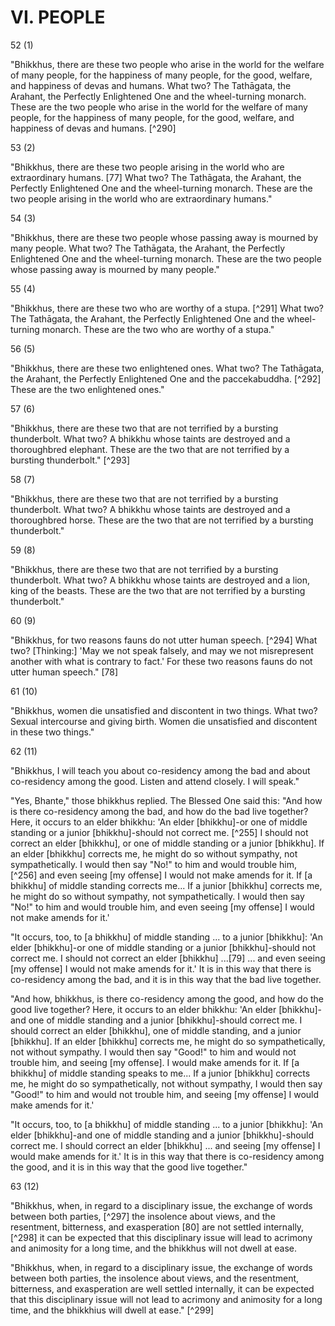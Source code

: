 # VI. PEOPLE

52 (1)

"Bhikkhus, there are these two people who arise in the world for the welfare of many people, for the happiness of many people, for the good, welfare, and happiness of devas and humans. What two? The Tathāgata, the Arahant, the Perfectly Enlightened One and the wheel-turning monarch. These are the two people who arise in the world for the welfare of many people, for the happiness of many people, for the good, welfare, and happiness of devas and humans. [^290]

53 (2)

"Bhikkhus, there are these two people arising in the world who are extraordinary humans. [77] What two? The Tathāgata, the Arahant, the Perfectly Enlightened One and the wheel-turning monarch. These are the two people arising in the world who are extraordinary humans."

54 (3)

"Bhikkhus, there are these two people whose passing away is mourned by many people. What two? The Tathāgata, the Arahant, the Perfectly Enlightened One and the wheel-turning monarch. These are the two people whose passing away is mourned by many people."

55 (4)

"Bhikkhus, there are these two who are worthy of a stupa. [^291] What two? The Tathāgata, the Arahant, the Perfectly Enlightened One and the wheel-turning monarch. These are the two who are worthy of a stupa."

56 (5)

"Bhikkhus, there are these two enlightened ones. What two? The Tathāgata, the Arahant, the Perfectly Enlightened One and the paccekabuddha. [^292] These are the two enlightened ones."

57 (6)

"Bhikkhus, there are these two that are not terrified by a bursting thunderbolt. What two? A bhikkhu whose taints are destroyed and a thoroughbred elephant. These are the two that are not terrified by a bursting thunderbolt." [^293]

58 (7)

"Bhikkhus, there are these two that are not terrified by a bursting thunderbolt. What two? A bhikkhu whose taints are destroyed and a thoroughbred horse. These are the two that are not terrified by a bursting thunderbolt."

59 (8)

"Bhikkhus, there are these two that are not terrified by a bursting thunderbolt. What two? A bhikkhu whose taints are destroyed and a lion, king of the beasts. These are the two that are not terrified by a bursting thunderbolt."

60 (9)

"Bhikkhus, for two reasons fauns do not utter human speech. [^294] What two? [Thinking:] 'May we not speak falsely, and may we not misrepresent another with what is contrary to fact.' For these two reasons fauns do not utter human speech." [78]

61 (10)

"Bhikkhus, women die unsatisfied and discontent in two things. What two? Sexual intercourse and giving birth. Women die unsatisfied and discontent in these two things."

62 (11)

"Bhikkhus, I will teach you about co-residency among the bad and about co-residency among the good. Listen and attend closely. I will speak."

"Yes, Bhante," those bhikkhus replied. The Blessed One said this:
"And how is there co-residency among the bad, and how do the bad live together? Here, it occurs to an elder bhikkhu: 'An elder [bhikkhu]-or one of middle standing or a junior [bhikkhu]-should not correct me. [^255] I should not correct an elder [bhikkhu], or one of middle standing or a junior [bhikkhu]. If an elder [bhikkhu] corrects me, he might do so without sympathy, not sympathetically. I would then say "No!" to him and would trouble him, [^256] and even seeing [my offense] I would not make amends for it. If [a bhikkhu] of middle standing corrects me... If a junior [bhikkhu] corrects me, he might do so without sympathy, not sympathetically. I would then say "No!" to him and would trouble him, and even seeing [my offense] I would not make amends for it.'

"It occurs, too, to [a bhikkhu] of middle standing ... to a junior [bhikkhu]: 'An elder [bhikkhu]-or one of middle standing or a junior [bhikkhu]-should not correct me. I should not correct an elder [bhikkhu] ...[79] ... and even seeing [my offense] I would not make amends for it.' It is in this way that there is co-residency among the bad, and it is in this way that the bad live together.

"And how, bhikkhus, is there co-residency among the good, and how do the good live together? Here, it occurs to an elder bhikkhu: 'An elder [bhikkhu]-and one of middle standing and a junior [bhikkhu]-should correct me. I should correct an elder [bhikkhu], one of middle standing, and a junior [bhikkhu]. If an elder [bhikkhu] corrects me, he might do so sympathetically, not without sympathy. I would then say "Good!" to him and would not trouble him, and seeing [my offense]. I would make amends for it. If [a bhikkhu] of middle standing speaks to me... If a junior [bhikkhu] corrects me, he might do so sympathetically, not without sympathy, I would then say "Good!" to him and would not trouble him, and seeing [my offense] I would make amends for it.'

"It occurs, too, to [a bhikkhu] of middle standing ... to a junior [bhikkhu]: 'An elder [bhikkhu]-and one of middle standing and a junior [bhikkhu]-should correct me. I should correct an elder [bhikkhu] ... and seeing [my offense] I would make amends for it.' It is in this way that there is co-residency among the good, and it is in this way that the good live together."

63 (12)

"Bhikkhus, when, in regard to a disciplinary issue, the exchange of words between both parties, [^297] the insolence about views, and the resentment, bitterness, and exasperation [80] are not settled internally, [^298] it can be expected that this disciplinary issue will lead to acrimony and animosity for a long time, and the bhikkhus will not dwell at ease.

"Bhikkhus, when, in regard to a disciplinary issue, the exchange of words between both parties, the insolence about views, and the resentment, bitterness, and exasperation are well settled internally, it can be expected that this disciplinary issue will not lead to acrimony and animosity for a long time, and the bhikkhius will dwell at ease." [^299]

